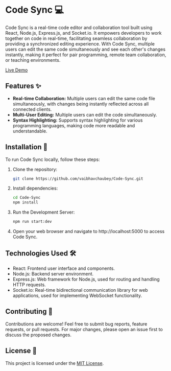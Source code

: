 # Code Sync 💻

Code Sync is a real-time code editor and collaboration tool built using React, Node.js, Express.js, and Socket.io. It empowers developers to work together on code in real-time, facilitating seamless collaboration by providing a synchronized editing experience. With Code Sync, multiple users can edit the same code simultaneously and see each other's changes instantly, making it perfect for pair programming, remote team collaboration, or teaching environments.

[Live Demo](https://code-sync-52s9.onrender.com)

## Features ✨

- **Real-time Collaboration:** Multiple users can edit the same code file simultaneously, with changes being instantly reflected across all connected clients.
- **Multi-User Editing:** Multiple users can edit the code simultaneously.
- **Syntax Highlighting:** Supports syntax highlighting for various programming languages, making code more readable and understandable.


<!-- TODO
- **Multi-User Editing:** Multiple users can edit the code simultaneously, with clear visual indicators of who's making changes.
- **Chat Functionality:** Integrated chat feature allows collaborators to communicate while working on code, facilitating better collaboration and teamwork.
- **User Authentication:** Secure user authentication system ensures that only authorized users can access and collaborate on code projects.
- **Persistent Code Storage:** The code is saved in the cloud, ensuring accessibility and version control (implementation details to be specified based on your chosen persistence mechanism).
- **Version History:** Keeps track of version history, allowing users to revert to previous versions of code files if needed. -->


## Installation 🚀

To run Code Sync locally, follow these steps:

1. Clone the repository:

   ```bash
   git clone https://github.com/vaibhavchaubey/Code-Sync.git
   ```

2. Install dependencies:
    ```bash
    cd Code-Sync
    npm install
    ```

3. Run the Development Server:

    ```bash
    npm run start:dev
    ```
4. Open your web browser and navigate to http://localhost:5000 to access Code Sync.

## Technologies Used 🛠️

- React: Frontend user interface and components.
- Node.js: Backend server environment.
- Express.js: Web framework for Node.js, used for routing and handling HTTP requests.
- Socket.io: Real-time bidirectional communication library for web applications, used for implementing WebSocket functionality.


<!-- TODO
- MongoDB: NoSQL database for storing user information, code files, and version history. -->


## Contributing 🤝

Contributions are welcome! Feel free to submit bug reports, feature requests, or pull requests. For major changes, please open an issue first to discuss the proposed changes.

## License 📝

This project is licensed under the [MIT License](https://opensource.org/licenses/MIT).
